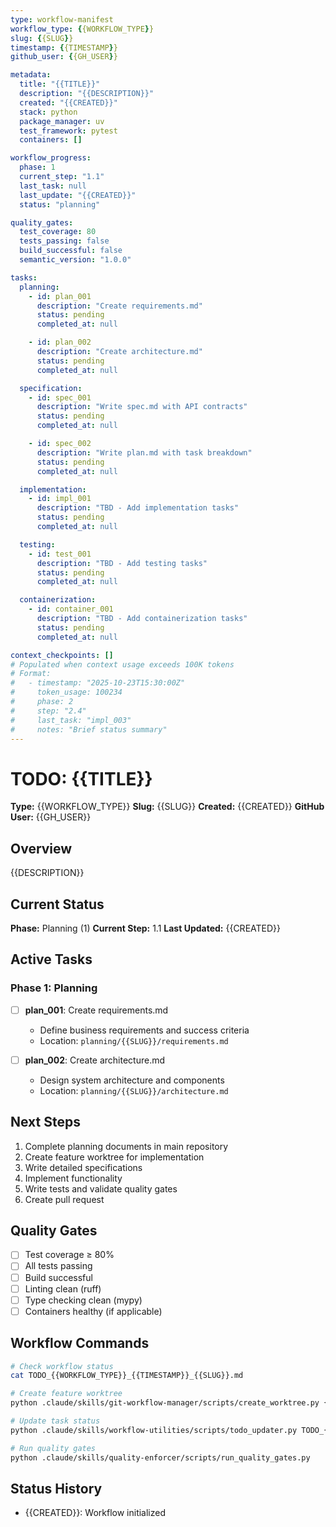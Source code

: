 ```yaml
---
type: workflow-manifest
workflow_type: {{WORKFLOW_TYPE}}
slug: {{SLUG}}
timestamp: {{TIMESTAMP}}
github_user: {{GH_USER}}

metadata:
  title: "{{TITLE}}"
  description: "{{DESCRIPTION}}"
  created: "{{CREATED}}"
  stack: python
  package_manager: uv
  test_framework: pytest
  containers: []

workflow_progress:
  phase: 1
  current_step: "1.1"
  last_task: null
  last_update: "{{CREATED}}"
  status: "planning"

quality_gates:
  test_coverage: 80
  tests_passing: false
  build_successful: false
  semantic_version: "1.0.0"

tasks:
  planning:
    - id: plan_001
      description: "Create requirements.md"
      status: pending
      completed_at: null

    - id: plan_002
      description: "Create architecture.md"
      status: pending
      completed_at: null

  specification:
    - id: spec_001
      description: "Write spec.md with API contracts"
      status: pending
      completed_at: null

    - id: spec_002
      description: "Write plan.md with task breakdown"
      status: pending
      completed_at: null

  implementation:
    - id: impl_001
      description: "TBD - Add implementation tasks"
      status: pending
      completed_at: null

  testing:
    - id: test_001
      description: "TBD - Add testing tasks"
      status: pending
      completed_at: null

  containerization:
    - id: container_001
      description: "TBD - Add containerization tasks"
      status: pending
      completed_at: null

context_checkpoints: []
# Populated when context usage exceeds 100K tokens
# Format:
#   - timestamp: "2025-10-23T15:30:00Z"
#     token_usage: 100234
#     phase: 2
#     step: "2.4"
#     last_task: "impl_003"
#     notes: "Brief status summary"
---
```


# TODO: {{TITLE}}

**Type:** {{WORKFLOW_TYPE}}
**Slug:** {{SLUG}}
**Created:** {{CREATED}}
**GitHub User:** {{GH_USER}}

## Overview

{{DESCRIPTION}}

## Current Status

**Phase:** Planning (1)
**Current Step:** 1.1
**Last Updated:** {{CREATED}}

## Active Tasks

### Phase 1: Planning

- [ ] **plan_001**: Create requirements.md
  - Define business requirements and success criteria
  - Location: `planning/{{SLUG}}/requirements.md`

- [ ] **plan_002**: Create architecture.md
  - Design system architecture and components
  - Location: `planning/{{SLUG}}/architecture.md`

## Next Steps

1. Complete planning documents in main repository
2. Create feature worktree for implementation
3. Write detailed specifications
4. Implement functionality
5. Write tests and validate quality gates
6. Create pull request

## Quality Gates

- [ ] Test coverage ≥ 80%
- [ ] All tests passing
- [ ] Build successful
- [ ] Linting clean (ruff)
- [ ] Type checking clean (mypy)
- [ ] Containers healthy (if applicable)

## Workflow Commands

```bash
# Check workflow status
cat TODO_{{WORKFLOW_TYPE}}_{{TIMESTAMP}}_{{SLUG}}.md

# Create feature worktree
python .claude/skills/git-workflow-manager/scripts/create_worktree.py {{WORKFLOW_TYPE}} {{SLUG}} contrib/{{GH_USER}}

# Update task status
python .claude/skills/workflow-utilities/scripts/todo_updater.py TODO_{{WORKFLOW_TYPE}}_{{TIMESTAMP}}_{{SLUG}}.md <task_id> <status>

# Run quality gates
python .claude/skills/quality-enforcer/scripts/run_quality_gates.py
```

## Status History

- {{CREATED}}: Workflow initialized

